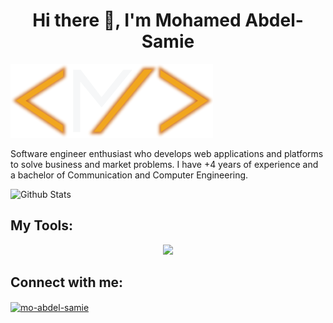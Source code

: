 <h1 align="center">Hi there 👋, I'm Mohamed Abdel-Samie</h1>
<img src="https://github.com/Mohamed-a591/Mohamed-a591/blob/main/Master.png" />  

Software engineer enthusiast who develops web applications and platforms to solve business and market problems. I have +4 years of experience and a bachelor of Communication and Computer Engineering. 

 ![Github Stats](https://github-readme-stats.vercel.app/api?username=mo-abdel-samie&bg_color=30,e96443,904e95&title_color=fff&text_color=fff)


<h2>My Tools:</h2>
<p align="center">
  <a href="https://www.linkedin.com/in/mo-abdel-samie/" target="_blank">
    <img src="https://skillicons.dev/icons?i=html,css,js,ts,babel,react,regex,redux,electron,tauri,windows,ubuntu,linux,kali,powershell,bash,nginx,git,github,githubactions,md,docker,postman,bootstrap,tailwind,nodejs,phpstorm,laravel,postgres,wordpress,postman,vercel,vite,c,cpp,vim,emacs,vscode,discord,bots,stackoverflow,codepen,figma,azure,gcp,notion,gmail" />
  </a>
</p>
  
<!--
**mo-abdel-samie/mo-abdel-samie** is a ✨ _special_ ✨ repository because its `README.md` (this file) appears on your GitHub profile.

Here are some ideas to get you started:

- 🔭 I’m currently working on ...
- 🌱 I’m currently learning ...
- 👯 I’m looking to collaborate on ...
- 🤔 I’m looking for help with ...
- 💬 Ask me about ...
- 📫 How to reach me: ...
- 😄 Pronouns: ...
- ⚡ Fun fact: ...
-->


<h2 align="left">Connect with me:</h2>
<p align="left">
<a href="https://www.linkedin.com/in/mo-abdel-samie/" target="_blank"><img align="center" src="https://raw.githubusercontent.com/rahuldkjain/github-profile-readme-generator/master/src/images/icons/Social/linked-in-alt.svg" alt="mo-abdel-samie" height="30" width="40" /></a>
</p>
